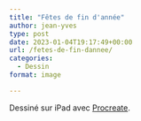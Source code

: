 ```yaml
---
title: "Fêtes de fin d'année"
author: jean-yves
type: post
date: 2023-01-04T19:17:49+00:00
url: /fetes-de-fin-dannee/
categories:
  - Dessin
format: image

---
```

Dessiné sur iPad avec [Procreate](https://procreate.com/).